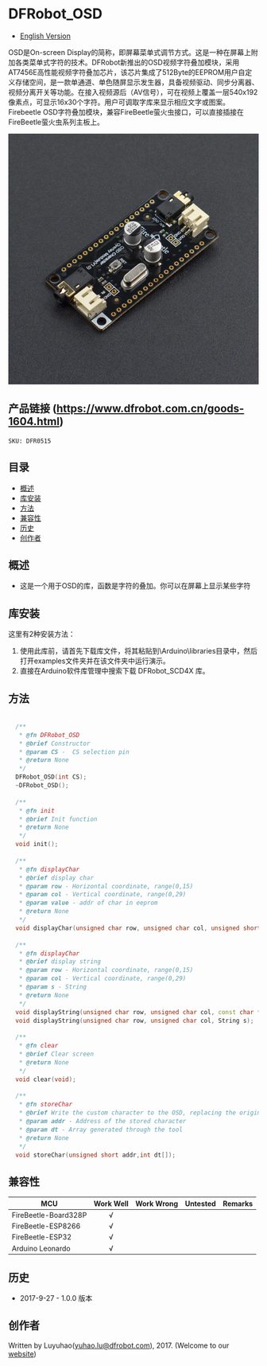 # DFRobot_OSD
* [English Version](./README.md)

OSD是On-screen Display的简称，即屏幕菜单式调节方式。这是一种在屏幕上附加各类菜单式字符的技术。DFRobot新推出的OSD视频字符叠加模块，采用AT7456E高性能视频字符叠加芯片，该芯片集成了512Byte的EEPROM用户自定义存储空间，是一款单通道、单色随屏显示发生器，具备视频驱动、同步分离器、视频分离开关等功能。在接入视频源后（AV信号），可在视频上覆盖一层540x192像素点，可显示16x30个字符。用户可调取字库来显示相应文字或图案。 Firebeetle OSD字符叠加模块，兼容FireBeetle萤火虫接口，可以直接插接在FireBeetle萤火虫系列主板上。

![产品实物图](./resources/images/OSD.png)


## 产品链接 (https://www.dfrobot.com.cn/goods-1604.html)
    SKU: DFR0515


## 目录

* [概述](#概述)
* [库安装](#库安装)
* [方法](#方法)
* [兼容性](#兼容性)
* [历史](#历史)
* [创作者](#创作者)


## 概述

* 这是一个用于OSD的库，函数是字符的叠加。你可以在屏幕上显示某些字符


## 库安装

这里有2种安装方法：

1. 使用此库前，请首先下载库文件，将其粘贴到\Arduino\libraries目录中，然后打开examples文件夹并在该文件夹中运行演示。
2. 直接在Arduino软件库管理中搜索下载 DFRobot_SCD4X 库。


## 方法

```C++

  /**
   * @fn DFRobot_OSD
   * @brief Constructor
   * @param CS -  CS selection pin
   * @return None
   */
  DFRobot_OSD(int CS);
  ~DFRobot_OSD();

  /**
   * @fn init
   * @brief Init function
   * @return None
   */
  void init();

  /**
   * @fn displayChar
   * @brief display char
   * @param row - Horizontal coordinate, range(0,15)
   * @param col - Vertical coordinate, range(0,29)
   * @param value - addr of char in eeprom
   * @return None
   */
  void displayChar(unsigned char row, unsigned char col, unsigned short addr);

  /**
   * @fn displayChar
   * @brief display string
   * @param row - Horizontal coordinate, range(0,15)
   * @param col - Vertical coordinate, range(0,29)
   * @param s - String
   * @return None
   */
  void displayString(unsigned char row, unsigned char col, const char *s);
  void displayString(unsigned char row, unsigned char col, String s);

  /**
   * @fn clear
   * @brief Clear screen
   * @return None
   */
  void clear(void);

  /**
   * @fn storeChar
   * @brief Write the custom character to the OSD, replacing the original character
   * @param addr - Address of the stored character
   * @param dt - Array generated through the tool
   * @return None
   */
  void storeChar(unsigned short addr,int dt[]);

```


## 兼容性

MCU                  | Work Well    | Work Wrong   | Untested    | Remarks
-------------------- | :----------: | :----------: | :---------: | :----:
FireBeetle-Board328P |      √       |              |             |
FireBeetle-ESP8266   |      √       |              |             |
FireBeetle-ESP32     |      √       |              |             |
Arduino Leonardo     |      √       |              |             |


## 历史

- 2017-9-27 - 1.0.0 版本


## 创作者

Written by Luyuhao(yuhao.lu@dfrobot.com), 2017. (Welcome to our [website](https://www.dfrobot.com/))

